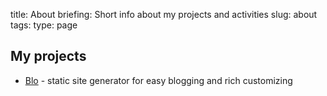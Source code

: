 title: About
briefing: Short info about my projects and activities
slug: about
tags: 
type: page

## My projects

 * [Blo](https://github.com/savuir/blo) - static site generator for easy blogging and rich customizing

